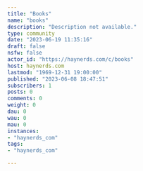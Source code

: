 ```yaml
---
title: "Books" 
name: "books"
description: "Description not available."
type: community
date: "2023-06-19 11:35:16"
draft: false
nsfw: false
actor_id: "https://haynerds.com/c/books"
host: haynerds.com
lastmod: "1969-12-31 19:00:00"
published: "2023-06-08 18:47:51"
subscribers: 1
posts: 0
comments: 0
weight: 0
dau: 0
wau: 0
mau: 0
instances:
- "haynerds_com"
tags: 
- "haynerds_com"

---
```


